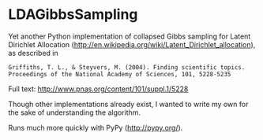 # LDAGibbsSampling
Yet another Python implementation of collapsed Gibbs sampling for Latent 
Dirichlet Allocation 
(http://en.wikipedia.org/wiki/Latent_Dirichlet_allocation),
as described in

	Griffiths, T. L., & Steyvers, M. (2004). Finding scientific topics. 
	Proceedings of the National Academy of Sciences, 101, 5228-5235

Full text: http://www.pnas.org/content/101/suppl.1/5228

Though other implementations already exist, I wanted to write my own for the
sake of understanding the algorithm.

Runs much more quickly with PyPy (http://pypy.org/).
